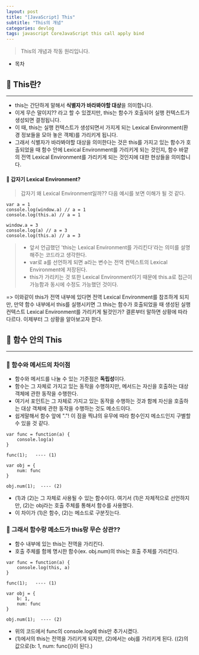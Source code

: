 ```yaml
---
layout: post
title: "[JavaScript] This"
subtitle: "This의 개념"
categories: devlog
tags: javascript CoreJavaScript this call apply bind
---
```


> This의 개념과 작동 원리입니다.

<!--more-->

- 목차

## 📌 This란?

---

- this는 간단하게 말해서 <b>식별자가 바라봐야할 대상</b>을 의미합니다.
- 이게 무슨 말이지?? 라고 할 수 있겠지만, this는 함수가 호출되어 실행 컨텍스트가 생성되면 결정됩니다.
- 이 때, this는 실행 컨텍스트가 생성되면서 가지게 되는 Lexical Environment(환경 정보들을 모아 놓은 객체)를 가리키게 됩니다.
- 그래서 식별자가 바라봐야할 대상을 의미한다는 것은 this를 가지고 있는 함수가 호출되었을 때 함수 안에 Lexical Environment를 가리키게 되는 것인지, 함수 바깥의 전역 Lexical Environment를 가리키게 되는 것인지에 대한 현상들을 의미합니다.

#### 🎈 갑자기 Lexical Environment?

> 갑자기 왜 Lexical Environment일까?? 다음 예시를 보면 이해가 될 것 같다.

```
var a = 1
console.log(window.a) // a = 1
console.log(this.a) // a = 1

window.a = 3
console.log(a) // a = 3
console.log(this.a) // a = 3
```

> - 앞서 언급했던 'this는 Lexical Environment를 가리킨다'라는 의미를 설명해주는 코드라고 생각한다.
> - var로 a를 선언하게 되면 a라는 변수는 전역 컨텍스트의 Lexical Environment에 저장된다.
> - this가 가리키는 것 또한 Lexical Environment이기 때문에 this.a로 접근이 가능함과 동시에 수정도 가능했던 것이다.

=> 이와같이 this가 전역 내부에 있다면 전역 Lexical Environment를 참조하게 되지만, 만약 함수 내부에서 this를 실행시키면 그 this는 함수가 호출되었을 때 생성된 실행 컨텍스트 Lexical Environment를 가리키게 될것인가? 결론부터 말하면 상황에 따라 다르다. 이제부터 그 상황을 알아보고자 한다.

## 📌 함수 안의 This

---

### 🌱 함수와 메서드의 차이점

- 함수와 메서드를 나눌 수 있는 기준점은 <b>독립성</b>이다.
- 함수는 그 자체로 가지고 있는 동작을 수행하지만, 메서드는 자신을 호출하는 대상 객체에 관한 동작을 수행한다.
- 여기서 포인트는 그 자체로 가지고 있는 동작을 수행하는 것과 함께 자신을 호출하는 대상 객체에 관한 동작을 수행하는 것도 메소드이다.
- 쉽게말해서 함수 앞에 "."! 이 점을 찍냐의 유무에 따라 함수인지 메소드인지 구별할 수 있을 것 같다.

```
var func = function(a) {
    console.log(a)
}

func(1);   ---- (1)

var obj = {
    num: func
}

obj.num(1);  ---- (2)
```

- (1)과 (2)는 그 자체로 사용될 수 있는 함수이다. 여기서 (1)은 자체적으로 선언하지만, (2)는 obj라는 호출 주체를 통해서 함수를 사용했다.
- 이 차이가 (1)은 함수, (2)는 메소드로 구분짓는다.

### 🌱 그래서 함수랑 메소드가 this랑 무슨 상관??

- 함수 내부에 있는 this는 전역을 가리킨다.
- 호출 주체를 함께 명시한 함수(ex. obj.num)의 this는 호출 주체를 가리킨다.

```
var func = function(a) {
    console.log(this, a)
}

func(1);   ---- (1)

var obj = {
    b: 1,
    num: func
}

obj.num(1);  ---- (2)
```

- 위의 코드에서 func의 console.log에 this만 추가시켰다.
- (1)에서의 this는 전역을 가리키게 되지만, (2)에서는 obj를 가리키게 된다. ((2)의 값으로{b: 1, num: func()}이 된다.)
